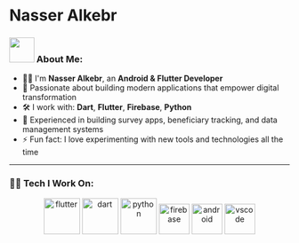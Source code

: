 <p align="center">
<h1> Nasser Alkebr</h1>

### <img src="https://github.com/TheDudeThatCode/TheDudeThatCode/blob/master/Assets/Developer.gif" width="45" /> About Me:
- 👨‍💻 I'm **Nasser Alkebr**, an **Android & Flutter Developer**  
- 🚀 Passionate about building modern applications that empower digital transformation  
- 🛠️ I work with: **Dart**, **Flutter**, **Firebase**, **Python**  
- 📱 Experienced in building survey apps, beneficiary tracking, and data management systems  
- ⚡ Fun fact: I love experimenting with new tools and technologies all the time  

---

### 🧑‍💻 Tech I Work On:
<p align="center">
  <img src="https://www.vectorlogo.zone/logos/flutterio/flutterio-icon.svg" alt="flutter" width="65" height="65"/>
  <img src="https://www.vectorlogo.zone/logos/dartlang/dartlang-icon.svg" alt="dart" width="65" height="65"/>
  <img src="https://www.vectorlogo.zone/logos/python/python-icon.svg" alt="python" width="65" height="65"/>
  <img src="https://www.vectorlogo.zone/logos/firebase/firebase-icon.svg" alt="firebase" width="55" height="55"/>
  <img src="https://www.vectorlogo.zone/logos/android/android-icon.svg" alt="android" width="55" height="55"/>
  <img src="https://www.vectorlogo.zone/logos/visualstudio_code/visualstudio_code-icon.svg" alt="vscode" width="55" height="55"/>

 
</p>



